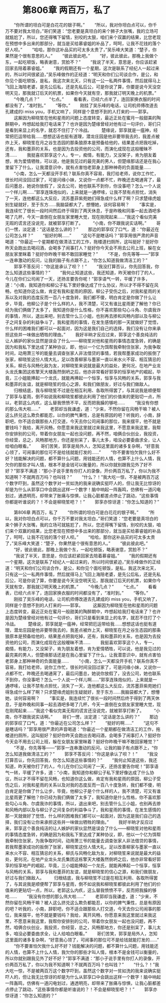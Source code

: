 # 　　第806章 两百万，私了
　　“你所谓的坦白可是白花花的银子啊。”
　　“所以，我对你坦白点可以，你千万不要对我太坦白，”哥们笑道：“您老要是真坦白的来个狮子大张嘴，我的立场可就尴尬了，所以，您还得嘴下留情，别咬的太狠，咱们来个双赢的结果，比您老现在预想中多出来的那部分，就当是买给慕睿姐的补品了，呵呵，让我不花钱的落个好人呗。”
　　“哈哈，那你这补品买的可太多太贵了，”吴乐峰大笑道：“楚子，你果然是个很有意思的人。”
　　“彼此彼此吧。”
　　“好，彼此彼此，那晚上我做个东，一起吃顿饭，略表谢意，赏脸不？”
　　“我说了半天，意思是，你应该赶紧回家去陪着慕睿姐。”
　　“我的假期还有一个星期，这次是联系了经纪人一起过来的，所以时间很紧迫，”吴乐峰做作的正经道：“明天和你们公司谈合作，是公，和你见个面吃顿饭，是私，我这次来北天，只有这一公一私两件事情，然后就得马上飞回上海陪老婆，是先公后私，还是先私后公，可是你说了算，你要是说今天没空明天见，那我就订后天的机票，如果你今天就有空，那我就订明天晚上的机票。”
　　“今晚几点？”
　　“七点。”
　　看看表，已经六点半了，连回家换衣服的时间都没有了，“准时到。”
　　“等你。”
　　刚挂了吴乐峰的电话，让司机师傅改道去孔建成的i miss you，手机又响了，同样是个意想不到的人打来的——郭享。
　　这厮因为柳晓笙在他和星雨的问题上态度转变，最近正处在蜜月一般甜美的陶醉期中，咋想起给我打电话来了？也许是因为楚缘曾经对他有过一句评价，哥们只是看到来显上的名字，就忍不住打了个冷战。
　　楚缘说，郭享就是一瘟神，经常把厄运带给我……想想这话也挺有道理，潜龙庄园是他非要带我去的，我差点被炸上天，柳晓笙在月之谷生态园的那条狼原本是预备给他的，结果差点把我吃掉，还有，我和墨菲的关系，也是因为去投资他的公司，而演化成现在这般暧昧不清……
　　我挺喜欢郭享这个人，专一，痴情，有能力，又没架子，肯为朋友着想，肯为爱情牺牲，可以说，他是我见过的最完美的男人，但楚缘那话还是在我心里留下了什么，让我潜意识中，就有点害怕老郭身上那种神奇的负面能量……
　　“小南，怎么一天都没开手机？联系你真不容易，我打给老师，说你工作忙，很长时间没回过家了，可是问缘小妹，又说你一点都不忙，昨晚还去喝通宵了，最后问墨总，她说你放假了，没去公司，她也联系不到你，你没事吧？怎么一个人说一个样儿啊……”郭享连珠炮似的，上来就是一通啰嗦，让我不禁有点担忧，消失了一天，连他都这么大反应，流苏墨菲紫苑她们得急成什么样了啊？只求楚缘虎姐别生疑就好，至于东方……我脑袋都大了，想懵她，谈何容易啊？
　　“事实是，我连续忙了很长一段时间然后终于得到了两天休息，于是昨晚和同事一起去酒吧多喝了几杯，今天一直倒在女朋友家里睡大觉，现在刚爬起来……”我这个看似完美无瑕的谎言还没说完，就被郭享打断了。
　　“小南，你不跟我说实话啊。”
　　哥们一愣，淡定道：“这话是怎么讲的？”
　　那边的郭享叹了口气，道：“你最近在公司怎么样？”
　　“挺好的啊……”
　　“这句不是瞎话吗？”郭享用很严肃的声音喝道：“你最近一个星期都在做清洁工的工作，拖楼道扫厕所，这叫挺好？挺好你昨天会跑出去喝闷酒，会喝多了闹事打人？挺好你今天会不用去公司上班，躲在女朋友家里眯着？挺好你昨晚干嘛不敢回家睡觉？”
　　“不是，你先等等——”郭享一连串激动的反问，让我的脑子有点跟不上，“你怎么知道我做清洁工的？”
　　郭享不答反问：“你这是承认了呗？！”
　　“我没打算否认，你先回答我，你怎么知道这些事情的？”
　　“我何止知道这些，我还知道，昨天被你打了的人，今儿在你们公司闹了一天，还扬言要告你呢！”郭享语气一转，平缓了许多，道：“小南，我知道你和柳公子私下里好像达成了什么协议，所以才不得不留在风畅，也知道你这么做，肯定有我和星雨的原因，柳公子受伤之后，对我和星雨的关系以及对我的态度反而一百八十度急转，我们都不傻，明白肯定是你做了什么让步，毕竟，他柳公子是个什么样的人，我不清楚，可又有谁比星雨更了解他？你已经为我们俩做了太多了，我知道你是什么性格，你不喜欢那些勾心斗角、尔虞我诈的事情，所以，退出来吧，别去管什么三小姐，也别再去掺和风畅内部以及与柳公子之间复杂的利益争斗了，我和星雨的事情，在发生感情的那一天就做好了觉悟，什么样的困难我们都可以一起面对，因为这是我们自己的选择，我们没有让你来承担这些并一味做出牺牲的理由。”
　　我好半晌才反应过来，郭享这个善良纯洁的让人嫉妒的家伙显然是误会了什么——柳晓笙对他和星雨的事情态度急转，的确是因为和我私下里达成了某种协议，即，他以一个亿为饵帮我牵制住张家，为我争取时间，动用萧三爷的能量去调查张家人非法借贷的事情，若我帮墨家成功的扳倒了张家，柳晓笙这份人情大礼，足以改善柳家与墨家一直以来水火不容、相互猜忌的关系，柳氏与风畅化敌为友，对柳晓笙来说就是最大的益处，更何况，在地产业龙头龙氏集团这栋擎天大楼轰然倒坍之后，他亦非常看好郭享的恒享地产的崛起，毕竟，三小姐能捧起一个龙氏，就能再捧起一个恒享，恒享与风畅的关系，郭享与我和墨菲的友谊，就是柳晓笙的信心之源，和我们做朋友，好过与我们做敌人。
　　归根结底，我与柳晓笙不过是在相互利用、各取所得罢了，与其说我是顺便帮了郭享与星雨，倒不如说我和柳晓笙都彼此利用了他们的价值来的更贴切一点，所以，老郭这么内疚，这么替我愤愤不平，反而把我臊的够呛……
　　“我没有你想的那么伟大啦……”
　　老郭却当我谦虚，道：“少来，不然你留在风畅干嘛？被人这么挤兑这么欺负都能忍，以你的脾气秉性，总是有原因的吧？听我的，小南，辞职吧，你不适合跟那些人打交道，今天去你公司闹事的那位，我来摆平，他不就是要钱吗？我给，离开风畅，你愿意来我这里就过来我这里，不愿意来我这里，我帮你安排别的公司，带着你女朋友一起也没问题，再不然，咱俩合伙创业，我投资，你经营，总之，风畅那地方，你还是别呆了，事儿太多，咱没必要委曲求全，让人给咱白眼看。”
　　哥们苦笑，郭享是局外人，怎知这里面的诸多复杂啊，“好意我心领了，可闹事的那位可不是给钱就能打发的……”
　　“你不要害怕欠我什么好不好？钱能解决的问题，都不算什么问题，用钱能还的人情，也算不上什么人情，我欠你的那些才叫人情，根本不是金钱可以衡量的，所以你就别跟我见外了好不好？”郭享不满道：“那小子说手里有你打人的录像，开价两百万私了，你以为我不知道啊？不就两百万吗？也叫钱？”
　　“什么？！”我大吃一惊，不是被两百万这个数字吓到，虽然这个数字对一贫如洗的我来说确实挺吓人的，但让我无比惊讶的却是为什么从郭享口中会跳出这样一个数字！脑中响起一阵轰鸣，仿佛有一道闪电划过，通透明亮，却带来了胀痛与惊惧，让我心脏都差点停止了跳动，“这些事情你都是听谁说的？！不会是柳晓笙吧？！”
　　郭享亦惊讶道：“你怎么知道的？”

　　第806章 两百万，私了
　　“你所谓的坦白可是白花花的银子啊。”
　　“所以，我对你坦白点可以，你千万不要对我太坦白，”哥们笑道：“您老要是真坦白的来个狮子大张嘴，我的立场可就尴尬了，所以，您还得嘴下留情，别咬的太狠，咱们来个双赢的结果，比您老现在预想中多出来的那部分，就当是买给慕睿姐的补品了，呵呵，让我不花钱的落个好人呗。”
　　“哈哈，那你这补品买的可太多太贵了，”吴乐峰大笑道：“楚子，你果然是个很有意思的人。”
　　“彼此彼此吧。”
　　“好，彼此彼此，那晚上我做个东，一起吃顿饭，略表谢意，赏脸不？”
　　“我说了半天，意思是，你应该赶紧回家去陪着慕睿姐。”
　　“我的假期还有一个星期，这次是联系了经纪人一起过来的，所以时间很紧迫，”吴乐峰做作的正经道：“明天和你们公司谈合作，是公，和你见个面吃顿饭，是私，我这次来北天，只有这一公一私两件事情，然后就得马上飞回上海陪老婆，是先公后私，还是先私后公，可是你说了算，你要是说今天没空明天见，那我就订后天的机票，如果你今天就有空，那我就订明天晚上的机票。”
　　“今晚几点？”
　　“七点。”
　　看看表，已经六点半了，连回家换衣服的时间都没有了，“准时到。”
　　“等你。”
　　刚挂了吴乐峰的电话，让司机师傅改道去孔建成的i miss you，手机又响了，同样是个意想不到的人打来的——郭享。
　　这厮因为柳晓笙在他和星雨的问题上态度转变，最近正处在蜜月一般甜美的陶醉期中，咋想起给我打电话来了？也许是因为楚缘曾经对他有过一句评价，哥们只是看到来显上的名字，就忍不住打了个冷战。
　　楚缘说，郭享就是一瘟神，经常把厄运带给我……想想这话也挺有道理，潜龙庄园是他非要带我去的，我差点被炸上天，柳晓笙在月之谷生态园的那条狼原本是预备给他的，结果差点把我吃掉，还有，我和墨菲的关系，也是因为去投资他的公司，而演化成现在这般暧昧不清……
　　我挺喜欢郭享这个人，专一，痴情，有能力，又没架子，肯为朋友着想，肯为爱情牺牲，可以说，他是我见过的最完美的男人，但楚缘那话还是在我心里留下了什么，让我潜意识中，就有点害怕老郭身上那种神奇的负面能量……
　　“小南，怎么一天都没开手机？联系你真不容易，我打给老师，说你工作忙，很长时间没回过家了，可是问缘小妹，又说你一点都不忙，昨晚还去喝通宵了，最后问墨总，她说你放假了，没去公司，她也联系不到你，你没事吧？怎么一个人说一个样儿啊……”郭享连珠炮似的，上来就是一通啰嗦，让我不禁有点担忧，消失了一天，连他都这么大反应，流苏墨菲紫苑她们得急成什么样了啊？只求楚缘虎姐别生疑就好，至于东方……我脑袋都大了，想懵她，谈何容易啊？
　　“事实是，我连续忙了很长一段时间然后终于得到了两天休息，于是昨晚和同事一起去酒吧多喝了几杯，今天一直倒在女朋友家里睡大觉，现在刚爬起来……”我这个看似完美无瑕的谎言还没说完，就被郭享打断了。
　　“小南，你不跟我说实话啊。”
　　哥们一愣，淡定道：“这话是怎么讲的？”
　　那边的郭享叹了口气，道：“你最近在公司怎么样？”
　　“挺好的啊……”
　　“这句不是瞎话吗？”郭享用很严肃的声音喝道：“你最近一个星期都在做清洁工的工作，拖楼道扫厕所，这叫挺好？挺好你昨天会跑出去喝闷酒，会喝多了闹事打人？挺好你今天会不用去公司上班，躲在女朋友家里眯着？挺好你昨晚干嘛不敢回家睡觉？”
　　“不是，你先等等——”郭享一连串激动的反问，让我的脑子有点跟不上，“你怎么知道我做清洁工的？”
　　郭享不答反问：“你这是承认了呗？！”
　　“我没打算否认，你先回答我，你怎么知道这些事情的？”
　　“我何止知道这些，我还知道，昨天被你打了的人，今儿在你们公司闹了一天，还扬言要告你呢！”郭享语气一转，平缓了许多，道：“小南，我知道你和柳公子私下里好像达成了什么协议，所以才不得不留在风畅，也知道你这么做，肯定有我和星雨的原因，柳公子受伤之后，对我和星雨的关系以及对我的态度反而一百八十度急转，我们都不傻，明白肯定是你做了什么让步，毕竟，他柳公子是个什么样的人，我不清楚，可又有谁比星雨更了解他？你已经为我们俩做了太多了，我知道你是什么性格，你不喜欢那些勾心斗角、尔虞我诈的事情，所以，退出来吧，别去管什么三小姐，也别再去掺和风畅内部以及与柳公子之间复杂的利益争斗了，我和星雨的事情，在发生感情的那一天就做好了觉悟，什么样的困难我们都可以一起面对，因为这是我们自己的选择，我们没有让你来承担这些并一味做出牺牲的理由。”
　　我好半晌才反应过来，郭享这个善良纯洁的让人嫉妒的家伙显然是误会了什么——柳晓笙对他和星雨的事情态度急转，的确是因为和我私下里达成了某种协议，即，他以一个亿为饵帮我牵制住张家，为我争取时间，动用萧三爷的能量去调查张家人非法借贷的事情，若我帮墨家成功的扳倒了张家，柳晓笙这份人情大礼，足以改善柳家与墨家一直以来水火不容、相互猜忌的关系，柳氏与风畅化敌为友，对柳晓笙来说就是最大的益处，更何况，在地产业龙头龙氏集团这栋擎天大楼轰然倒坍之后，他亦非常看好郭享的恒享地产的崛起，毕竟，三小姐能捧起一个龙氏，就能再捧起一个恒享，恒享与风畅的关系，郭享与我和墨菲的友谊，就是柳晓笙的信心之源，和我们做朋友，好过与我们做敌人。
　　归根结底，我与柳晓笙不过是在相互利用、各取所得罢了，与其说我是顺便帮了郭享与星雨，倒不如说我和柳晓笙都彼此利用了他们的价值来的更贴切一点，所以，老郭这么内疚，这么替我愤愤不平，反而把我臊的够呛……
　　“我没有你想的那么伟大啦……”
　　老郭却当我谦虚，道：“少来，不然你留在风畅干嘛？被人这么挤兑这么欺负都能忍，以你的脾气秉性，总是有原因的吧？听我的，小南，辞职吧，你不适合跟那些人打交道，今天去你公司闹事的那位，我来摆平，他不就是要钱吗？我给，离开风畅，你愿意来我这里就过来我这里，不愿意来我这里，我帮你安排别的公司，带着你女朋友一起也没问题，再不然，咱俩合伙创业，我投资，你经营，总之，风畅那地方，你还是别呆了，事儿太多，咱没必要委曲求全，让人给咱白眼看。”
　　哥们苦笑，郭享是局外人，怎知这里面的诸多复杂啊，“好意我心领了，可闹事的那位可不是给钱就能打发的……”
　　“你不要害怕欠我什么好不好？钱能解决的问题，都不算什么问题，用钱能还的人情，也算不上什么人情，我欠你的那些才叫人情，根本不是金钱可以衡量的，所以你就别跟我见外了好不好？”郭享不满道：“那小子说手里有你打人的录像，开价两百万私了，你以为我不知道啊？不就两百万吗？也叫钱？”
　　“什么？！”我大吃一惊，不是被两百万这个数字吓到，虽然这个数字对一贫如洗的我来说确实挺吓人的，但让我无比惊讶的却是为什么从郭享口中会跳出这样一个数字！脑中响起一阵轰鸣，仿佛有一道闪电划过，通透明亮，却带来了胀痛与惊惧，让我心脏都差点停止了跳动，“这些事情你都是听谁说的？！不会是柳晓笙吧？！”
　　郭享亦惊讶道：“你怎么知道的？”
